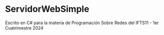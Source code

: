 # ServidorWebSimple
Escrito en C# para la materia de Programación Sobre Redes del IFTS11 - 1er Cuatrimestre 2024
